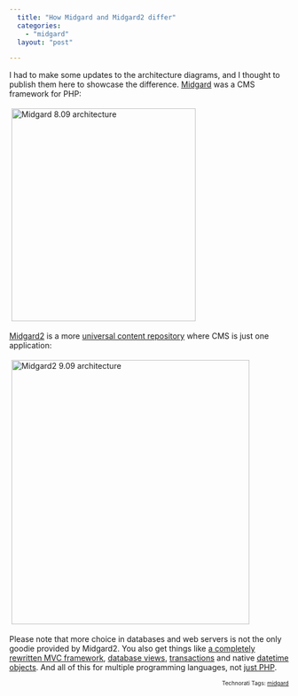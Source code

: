 ```yaml
---
  title: "How Midgard and Midgard2 differ"
  categories: 
    - "midgard"
  layout: "post"

---
```

<p>
I had to make some updates to the architecture diagrams, and I thought to publish them here to showcase the difference. <a href="http://www.midgard-project.org/midgard/8.09/">Midgard</a> was a CMS framework for PHP:
</p><p>
<img src="https://d2vqpl3tx84ay5.cloudfront.net/midgard-architecture-809.png" height="384" width="332" border="0" hspace="4" vspace="4" alt="Midgard 8.09 architecture" title="Midgard 8.09 architecture" />
</p><p>
<a href="http://www.midgard2.org/">Midgard2</a> is a more <a href="http://bergie.iki.fi/blog/why_you_should_use_a_content_repository_for_your_application/">universal content repository</a> where CMS is just one application:
</p><p>
<img src="https://d2vqpl3tx84ay5.cloudfront.net/midgard2-architecture-909.png" height="477" width="429" border="0" hspace="4" vspace="4" alt="Midgard2 9.09 architecture" title="Midgard2 9.09 architecture" />
</p><p>
Please note that more choice in databases and web servers is not the only goodie provided by Midgard2. You also get things like <a href="http://bergie.iki.fi/blog/some_plans_for_midcom_3/">a completely rewritten MVC framework</a>, <a href="http://blogs.nemein.com/people/piotras/view/1246881867.html">database views</a>, <a href="http://blogs.nemein.com/people/piotras/view/1246966442.html">transactions</a> and native <a href="http://blogs.nemein.com/people/piotras/view/1232642360.html">datetime objects</a>. And all of this for multiple programming languages, not <a href="http://bergie.iki.fi/blog/midgard_2-more_than_just_php-more_than_just_cms/">just PHP</a>.
</p>
<p style="text-align:right;font-size:10px;">Technorati Tags: <a href="http://www.technorati.com/tag/midgard" rel="tag">midgard</a></p>
